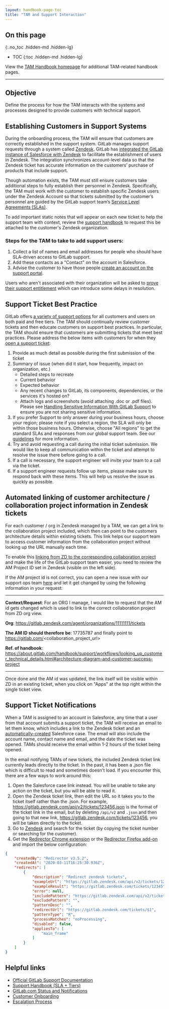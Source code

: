 ```yaml
---
layout: handbook-page-toc
title: "TAM and Support Interaction"
---
```


## On this page
{:.no_toc .hidden-md .hidden-lg}

- TOC
{:toc .hidden-md .hidden-lg}

View the [TAM Handbook homepage](/handbook/customer-success/tam/) for additional TAM-related handbook pages.

----

## Objective

Define the process for how the TAM interacts with the systems and processes designed to provide customers with technical support.  

## Establishing Customers in Support Systems

During the onboarding process, the TAM will ensure that customers are correctly established in the support system. GitLab manages support requests through a system called [Zendesk](/handbook/support/workflows/zendesk-instances.html). GitLab has [integrated the GitLab instance of Salesforce with Zendesk](/handbook/support/workflows/zendesk_organizations_and_users_overview.html) to facilitate the establishment of users in Zendesk. The integration synchronizes account-level data so that the Zendesk ticket has accurate information on the customers’ purchase of products that include support.

Though automation exists, the TAM must still ensure customers take additional steps to fully establish their personnel in Zendesk. Specifically, the TAM must work with the customer to establish specific Zendesk users under the Zendesk Account so that tickets submitted by the customer’s personnel are guided by the GitLab support team’s [Service Level Agreements (SLAs)](/support/#gitlab-support-service-levels).

To add important static notes that will appear on each new ticket to help the support team with context, review the [support handbook](/handbook/support/internal-support/#i-want-to-add-important-information-about-the-organizationuser) to request this be attached to the customer's Zendesk organization.

### Steps for the TAM to take to add support users:
1. Collect a list of names and email addresses for people who should have SLA-driven access to GitLab support. 
1. Add these contacts as a "Contact" on the account in Salesforce.
1. Advise the customer to have those people [create an account on the support portal](https://about.gitlab.com/support/#first-time-reaching-support).

Users who aren't associated with their organization will be asked to [prove their support entitlement](/support/#proving-your-support-entitlement) which can introduce some delays in resolution.

## Support Ticket Best Practice

GitLab offers [a variety of support options](/support/) for all customers and users on both paid and free tiers. The TAM should continually review customer tickets and then educate customers on support best practices. In particular, the TAM should ensure that customers are submitting tickets that meet best practices. Please address the below items with customers for when they [open a support ticket](https://support.gitlab.com/hc/en-us):

1. Provide as much detail as possible during the first submission of the ticket
1. Summary of issue (when did it start, how frequently, impact on organization, etc.)
   - Detailed steps to recreate
   - Current behavior
   - Expected behavior
   - Any recent changes to GitLab, its components, dependencies, or the services it's hosted on?
   - Attach logs and screenshots (avoid attaching .doc or .pdf files). Please see [Handling Sensitive Information With GitLab Support](https://about.gitlab.com/support/sensitive-information.html) to ensure you are not sharing sensitive information.
1. If you prefer Support to only answer during your business hours, choose your region; please note if you select a region, the SLA will only be within those business hours. Otherwise, choose "All regions" to get the standard SLAs and responses from our global support team. See our [guidelines](https://about.gitlab.com/support/#effect-on-support-hours-if-a-preferred-region-for-support-is-chosen) for more information.
1. Try and avoid requesting a call during the initial ticket submission. We would like to keep all communication within the ticket and attempt to resolve the issue there before going to a call.
1. If a call is necessary, the support engineer will invite your team to a call via the ticket.
1. If a support engineer requests follow up items, please make sure to respond back with these items. This will help us resolve the issue as quickly as possible.

## Automated linking of customer architecture / collaboration project information in Zendesk tickets 

For each customer / org in Zendesk managed by a TAM, we can get a link to the collaboration project included, which then can point to the customers architecture details within existing tickets. This link helps our support team to access customer information from the collaboration project without looking up the URL manually each time. 

To enable this [linking from ZD to the corresponding collaboration project](https://about.gitlab.com/handbook/support/workflows/looking_up_customer_technical_details.html#architecture-diagram-and-customer-success-project) and make the life of the GitLab support team easier, you need to review the AM Project ID set in Zendesk (visible on the left side). 

If the AM project id is not correct, you can open a new issue with our support ops team [here](https://gitlab.com/gitlab-com/support/support-ops/zendesk-global/organizations/-/issues/new) and let it get changed by using the following information in your request:

---
**Context/Request**: For an ORG I manage, I would like to request that the AM id gets changed which is used to link to the correct collaboration project from ZD org view.

**Org**: https://gitlab.zendesk.com/agent/organizations/11111111/tickets

**The AM ID should therefore be**: 17735787 and finally point to https://gitlab.com/<collaboration_project_url>

**Ref. of handbook**: https://about.gitlab.com/handbook/support/workflows/looking_up_customer_technical_details.html#architecture-diagram-and-customer-success-project

---

Once done and the AM id was updated, the link itself will be visible within ZD in an existing ticket, when you click on "Apps" at the top right within the single ticket view. 


## Support Ticket Notifications

When a TAM is assigned to an account in Salesforce, any time that a user from that account submits a support ticket, the TAM will receive an email to let them know, which includes a link to the Zendesk ticket and an [automatically-created](/handbook/support/support-ops/#salesforce---zendesk-sync) Salesforce case. The email will also include the account name, contact name and email, and the date the ticket was opened. TAMs should receive the email within 1-2 hours of the ticket being opened.

In the email notifying TAMs of new tickets, the included Zendesk ticket link currently leads directly to the ticket. In the past, it has been a .json file which is difficult to read and sometimes doesn't load. If you encounter this, there are a few ways to work around this:

1. Open the Salesforce case link instead. You will be unable to take any action on the ticket, but you will be able to read it.
1. Open the Zendesk ticket link, then edit the URL so it takes you to the ticket itself rather than the .json. For example, https://gitlab.zendesk.com/api/v2/tickets/123456.json is the format of the ticket link in the email, but by deleting `/api/v2` and `.json` and then going to that new link, https://gitlab.zendesk.com/tickets/123456, you will be taken directly to the ticket.
1. Go to [Zendesk](https://gitlab.zendesk.com/agent/) and search for the ticket (by copying the ticket number or searching for the customer).
1. Get the [Redirector Chrome extension](https://chrome.google.com/webstore/detail/redirector/ocgpenflpmgnfapjedencafcfakcekcd?hl=en) or the [Redirector Firefox add-on](https://addons.mozilla.org/en-US/firefox/addon/redirector/) and import the below configuration:

```json
{
    "createdBy": "Redirector v3.5.2",
    "createdAt": "2020-03-11T16:25:30.936Z",
    "redirects": [
        {
            "description": "Redirect zendesk tickets",
            "exampleUrl": "https://gitlab.zendesk.com/api/v2/tickets/12345.json",
            "exampleResult": "https://gitlab.zendesk.com/tickets/12345",
            "error": null,
            "includePattern": "https://gitlab.zendesk.com/api/v2/tickets/([0-9]+).json",
            "excludePattern": "",
            "patternDesc": "",
            "redirectUrl": "https://gitlab.zendesk.com/tickets/$1",
            "patternType": "R",
            "processMatches": "noProcessing",
            "disabled": false,
            "appliesTo": [
                "main_frame"
            ]
        }
    ]
}
```

## Helpful links

- [Official GitLab Support Documentation](https://about.gitlab.com/support/)
- [Support Handbook (SLA + Tiers)](/handbook/support/)
- [GitLab.com Status and Notifications](https://status.gitlab.com/)
- [Customer Onboarding](/handbook/customer-success/tam/onboarding/)
- [Escalation Process](/handbook/customer-success/tam/escalations/)
